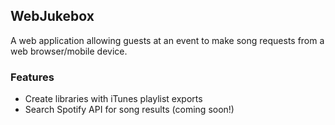 ## WebJukebox

A web application allowing guests at an event to make song requests from a web browser/mobile device.


### Features

* Create libraries with iTunes playlist exports
* Search Spotify API for song results (coming soon!)